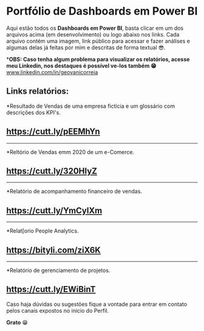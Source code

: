 # Portfólio de Dashboards em Power BI 
Aqui estão todos os **Dashboards em Power BI**, basta clicar em um dos arquivos acima (em desenvolvimento) ou logo abaixo nos links. Cada arquivo contém uma imagem, link público para acessar e fazer análises e algumas delas já feitas por mim e descritas de forma textual 😎. 


***OBS: Caso tenha algum problema para visualizar os relatórios, acesse meu Linkedin, nos destaques é possível ve-los também 😁**
www.linkedin.com/in/geovanicorreia

Links relatórios: 
--------------------------------------------------------------------------------------
*Resultado de Vendas de uma empresa fictícia e um glossário com descrições dos KPI's.

https://cutt.ly/pEEMhYn 
--------------------------------------------------------------------------------------

--------------------------------------------------------------------------------------
*Reltório de Vendas emm 2020 de um e-Comerce.

https://cutt.ly/320HIyZ
--------------------------------------------------------------------------------------

--------------------------------------------------------------------------------------
*Relatório de acompanhamento financeiro de vendas.

 https://cutt.ly/YmCylXm
--------------------------------------------------------------------------------------

--------------------------------------------------------------------------------------
*Relat[orio People Analytics.

 https://bityli.com/ziX6K
--------------------------------------------------------------------------------------

--------------------------------------------------------------------------------------
*Relatório de gerenciamento de projetos. 

https://cutt.ly/EWiBinT
--------------------------------------------------------------------------------------


Caso haja dúvidas ou sugestões fique a vontade para entrar em contato pelos canais expostos no inicio do Perfil. 


**Grato** 😁


 
